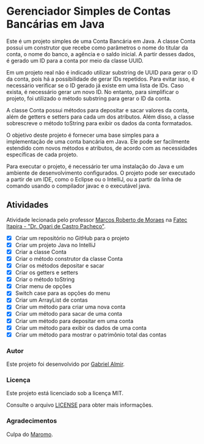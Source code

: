 #  Gerenciador Simples de Contas Bancárias em Java

Este é um projeto simples de uma Conta Bancária em Java. A classe Conta possui um construtor que recebe como parâmetros o nome do titular da conta, o nome do banco, a agência e o saldo inicial. A partir desses dados, é gerado um ID para a conta por meio da classe UUID.

Em um projeto real não é indicado utilizar substring de UUID para gerar o ID da conta, pois há a possibilidade de gerar IDs repetidos. Para evitar isso, é necessário verificar se o ID gerado já existe em uma lista de IDs. Caso exista, é necessário gerar um novo ID. No entanto, para simplificar o projeto, foi utilizado o método substring para gerar o ID da conta.

A classe Conta possui métodos para depositar e sacar valores da conta, além de getters e setters para cada um dos atributos. Além disso, a classe sobrescreve o método toString para exibir os dados da conta formatados.

O objetivo deste projeto é fornecer uma base simples para a implementação de uma conta bancária em Java. Ele pode ser facilmente estendido com novos métodos e atributos, de acordo com as necessidades específicas de cada projeto.

Para executar o projeto, é necessário ter uma instalação do Java e um ambiente de desenvolvimento configurados. O projeto pode ser executado a partir de um IDE, como o Eclipse ou o IntelliJ, ou a partir da linha de comando usando o compilador javac e o executável java.

## Atividades

Atividade lecionada pelo professor [Marcos Roberto de Moraes](https://github.com/maromo71)
na [Fatec Itapira - "Dr. Ogari de Castro Pacheco"](https://fatecitapira.edu.br/).

- [x] Criar um repositório no GitHub para o projeto
- [x] Criar um projeto Java no IntelliJ
- [x] Criar a classe Conta
- [x] Criar o método construtor da classe Conta
- [x] Criar os métodos depositar e sacar
- [x] Criar os getters e setters
- [x] Criar o método toString
- [x] Criar menu de opções
- [x] Switch case para as opções do menu
- [x] Criar um ArrayList de contas
- [x] Criar um método para criar uma nova conta
- [x] Criar um método para sacar de uma conta
- [x] Criar um método para depositar em uma conta
- [x] Criar um método para exibir os dados de uma conta
- [x] Criar um método para mostrar o patrimônio total das contas

### Autor

Este projeto foi desenvolvido por  [Gabriel Almir](https://github.com/momentoalmir).

### Licença

Este projeto está licenciado sob a licença MIT. 

Consulte o arquivo [LICENSE](LICENSE) para obter mais informações.

### Agradecimentos
Culpa do [Maromo](https://github.com/momentoalmir).